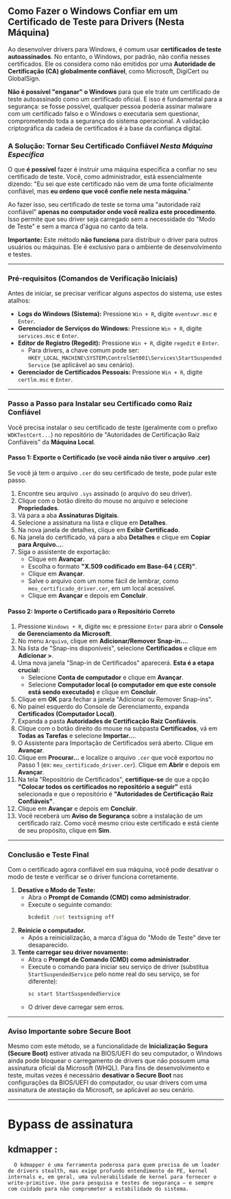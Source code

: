 
## Como Fazer o Windows Confiar em um Certificado de Teste para Drivers (Nesta Máquina)

Ao desenvolver drivers para Windows, é comum usar **certificados de teste autoassinados**. No entanto, o Windows, por padrão, não confia nesses certificados. Ele os considera como não emitidos por uma **Autoridade de Certificação (CA) globalmente confiável**, como Microsoft, DigiCert ou GlobalSign.

**Não é possível "enganar" o Windows** para que ele trate um certificado de teste autoassinado como um certificado oficial. E isso é fundamental para a segurança: se fosse possível, qualquer pessoa poderia assinar malware com um certificado falso e o Windows o executaria sem questionar, comprometendo toda a segurança do sistema operacional. A validação criptográfica da cadeia de certificados é a base da confiança digital.

### A Solução: Tornar Seu Certificado Confiável *Nesta Máquina Específica*

O que **é possível** fazer é instruir uma máquina específica a confiar no seu certificado de teste. Você, como administrador, está essencialmente dizendo: "Eu sei que este certificado não vem de uma fonte oficialmente confiável, mas **eu ordeno que você confie nele nesta máquina**."

Ao fazer isso, seu certificado de teste se torna uma "autoridade raiz confiável" **apenas no computador onde você realiza este procedimento**. Isso permite que seu driver seja carregado sem a necessidade do "Modo de Teste" e sem a marca d'água no canto da tela.

**Importante:** Este método **não funciona** para distribuir o driver para outros usuários ou máquinas. Ele é exclusivo para o ambiente de desenvolvimento e testes.

-----

### Pré-requisitos (Comandos de Verificação Iniciais)

Antes de iniciar, se precisar verificar alguns aspectos do sistema, use estes atalhos:

  * **Logs do Windows (Sistema):** Pressione `Win + R`, digite `eventvwr.msc` e `Enter`.
  * **Gerenciador de Serviços do Windows:** Pressione `Win + R`, digite `services.msc` e `Enter`.
  * **Editor de Registro (Regedit):** Pressione `Win + R`, digite `regedit` e `Enter`.
      * Para drivers, a chave comum pode ser: `HKEY_LOCAL_MACHINE\SYSTEM\ControlSet001\Services\StartSuspendedService` (se aplicável ao seu cenário).
  * **Gerenciador de Certificados Pessoais:** Pressione `Win + R`, digite `certlm.msc` e `Enter`.

-----

### Passo a Passo para Instalar seu Certificado como Raiz Confiável

Você precisa instalar o seu certificado de teste (geralmente com o prefixo `WDKTestCert...`) no repositório de "Autoridades de Certificação Raiz Confiáveis" da **Máquina Local**.

#### **Passo 1: Exporte o Certificado (se você ainda não tiver o arquivo .cer)**

Se você já tem o arquivo `.cer` do seu certificado de teste, pode pular este passo.

1.  Encontre seu arquivo `.sys` assinado (o arquivo do seu driver).
2.  Clique com o botão direito do mouse no arquivo e selecione **Propriedades**.
3.  Vá para a aba **Assinaturas Digitais**.
4.  Selecione a assinatura na lista e clique em **Detalhes**.
5.  Na nova janela de detalhes, clique em **Exibir Certificado**.
6.  Na janela do certificado, vá para a aba **Detalhes** e clique em **Copiar para Arquivo...**.
7.  Siga o assistente de exportação:
      * Clique em **Avançar**.
      * Escolha o formato **"X.509 codificado em Base-64 (.CER)"**.
      * Clique em **Avançar**.
      * Salve o arquivo com um nome fácil de lembrar, como `meu_certificado_driver.cer`, em um local acessível.
      * Clique em **Avançar** e depois em **Concluir**.

#### **Passo 2: Importe o Certificado para o Repositório Correto**

1.  Pressione `Windows + R`, digite `mmc` e pressione `Enter` para abrir o **Console de Gerenciamento da Microsoft**.
2.  No menu `Arquivo`, clique em **Adicionar/Remover Snap-in...**.
3.  Na lista de "Snap-ins disponíveis", selecione **Certificados** e clique em **Adicionar \>**.
4.  Uma nova janela "Snap-in de Certificados" aparecerá. **Esta é a etapa crucial:**
      * Selecione **Conta de computador** e clique em **Avançar**.
      * Selecione **Computador local (o computador em que este console está sendo executado)** e clique em **Concluir**.
5.  Clique em **OK** para fechar a janela "Adicionar ou Remover Snap-ins".
6.  No painel esquerdo do Console de Gerenciamento, expanda **Certificados (Computador Local)**.
7.  Expanda a pasta **Autoridades de Certificação Raiz Confiáveis**.
8.  Clique com o botão direito do mouse na subpasta **Certificados**, vá em **Todas as Tarefas** e selecione **Importar...**.
9.  O Assistente para Importação de Certificados será aberto. Clique em **Avançar**.
10. Clique em **Procurar...** e localize o arquivo `.cer` que você exportou no Passo 1 (ex: `meu_certificado_driver.cer`). Clique em **Abrir** e depois em **Avançar**.
11. Na tela "Repositório de Certificados", **certifique-se** de que a opção **"Colocar todos os certificados no repositório a seguir"** está selecionada e que o repositório é **"Autoridades de Certificação Raiz Confiáveis"**.
12. Clique em **Avançar** e depois em **Concluir**.
13. Você receberá um **Aviso de Segurança** sobre a instalação de um certificado raiz. Como você mesmo criou este certificado e está ciente de seu propósito, clique em **Sim**.

-----

### Conclusão e Teste Final

Com o certificado agora confiável em sua máquina, você pode desativar o modo de teste e verificar se o driver funciona corretamente.

1.  **Desative o Modo de Teste:**
      * Abra o **Prompt de Comando (CMD) como administrador**.
      * Execute o seguinte comando:
        ```cmd
        bcdedit /set testsigning off
        ```
2.  **Reinicie o computador.**
      * Após a reinicialização, a marca d'água do "Modo de Teste" deve ter desaparecido.
3.  **Tente carregar seu driver novamente:**
      * Abra o **Prompt de Comando (CMD) como administrador**.
      * Execute o comando para iniciar seu serviço de driver (substitua `StartSuspendedService` pelo nome real do seu serviço, se for diferente):
        ```cmd
        sc start StartSuspendedService
        ```
      * O driver deve carregar sem erros.

-----

### Aviso Importante sobre Secure Boot

Mesmo com este método, se a funcionalidade de **Inicialização Segura (Secure Boot)** estiver ativada na BIOS/UEFI do seu computador, o Windows ainda pode bloquear o carregamento de drivers que não possuem uma assinatura oficial da Microsoft (WHQL). Para fins de desenvolvimento e teste, muitas vezes é necessário **desativar o Secure Boot** nas configurações da BIOS/UEFI do computador, ou usar drivers com uma assinatura de atestação da Microsoft, se aplicável ao seu cenário.

-----

# Bypass de assinatura 

**kdmapper** :
---
      O kdmapper é uma ferramenta poderosa para quem precisa de um loader de drivers stealth, mas exige profundo entendimento de PE, kernel internals e, em geral, uma vulnerabilidade de kernel para fornecer o write-primitive. Use para pesquisa e testes de segurança — e sempre com cuidado para não comprometer a estabilidade do sistema.